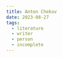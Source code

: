 ```yaml
---
title: Anton Chekov
date: 2023-08-27
tags:
  - literature
  - writer
  - person
  - incomplete
---
```


